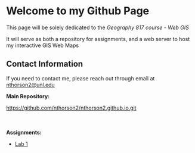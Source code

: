 <html>
	<head>
	</head>
	<body>
		<h1>Welcome to my Github Page</h1>
		<p>This page will be solely dedicated to the <i>Geography 817 course - Web GIS</i></p>
		<p>It will serve as both a repository for assignments, and a web server to host my interactive GIS Web Maps</p>
		<h2>Contact Information</h2>
		<p>If you need to contact me, please reach out through email at <a href="mailto:nthorson2@unl.edu">nthorson2@unl.edu</a></p>
		<p><b>Main Repository:</b></p>
		<a href="https://github.com/nthorson2/nthorson2.github.io.git">https://github.com/nthorson2/nthorson2.github.io.git</a>
		<p style="padding-top: 35px;"><b>Assignments:</b></p>
		<ul>
			<li><a href="">Lab 1</li>
		</ul>
	</body>
</html>
